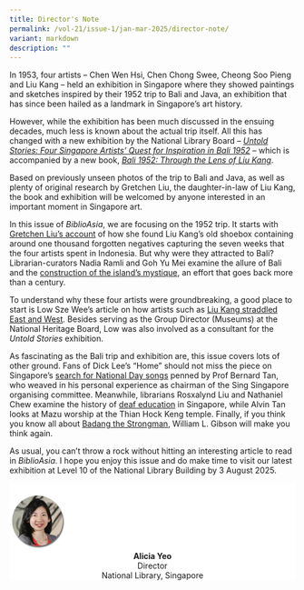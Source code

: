 ```yaml
---
title: Director's Note
permalink: /vol-21/issue-1/jan-mar-2025/director-note/
variant: markdown
description: ""
---
```

In 1953, four artists – Chen Wen Hsi, Chen Chong Swee, Cheong Soo Pieng and Liu Kang – held an exhibition in Singapore where they showed paintings and sketches inspired by their 1952 trip to Bali and Java, an exhibition that has since been hailed as a landmark in Singapore’s art history.

However, while the exhibition has been much discussed in the ensuing decades, much less is known about the actual trip itself. All this has changed with a new exhibition by the National Library Board – _<a href="https://exhibitions.nlb.gov.sg/current/untoldstories/about/">Untold Stories: Four Singapore Artists’ Quest for Inspiration in Bali 1952</a>_ – which is accompanied by a new book, _<a href="https://eservice.nlb.gov.sg/redir/itemdetails?bid=300094843">Bali 1952: Through the Lens of Liu Kang</a>_.&nbsp;

Based on previously unseen photos of the trip to Bali and Java, as well as plenty of original research by Gretchen Liu, the daughter-in-law of Liu Kang, the book and exhibition will be welcomed by anyone interested in an important moment in Singapore art.

In this issue of _BiblioAsia_, we are focusing on the 1952 trip. It starts with [Gretchen Liu’s account](https://biblioasia.nlb.gov.sg/vol-21/issue-1/apr-jun-2025/liu-kang-forgotten-photographs-bali/) of how she found Liu Kang’s old shoebox containing around one thousand forgotten negatives capturing the seven weeks that the four artists spent in Indonesia. But why were they attracted to Bali? Librarian-curators Nadia Ramli and Goh Yu Mei examine the allure of Bali and the [construction of the island’s mystique](https://biblioasia.nlb.gov.sg/vol-21/issue-1/apr-jun-2025/mystique-bali-travel-paradise/), an effort that goes back more than a century.

To understand why these four artists were groundbreaking, a good place to start is Low Sze Wee’s article on how artists such as [Liu Kang straddled East and West](https://biblioasia.nlb.gov.sg/vol-21/issue-1/apr-jun-2025/liu-kang-bridge-east-west/). Besides serving as the Group Director (Museums) at the National Heritage Board, Low was also involved as a consultant for the _Untold Stories_ exhibition.

As fascinating as the Bali trip and exhibition are, this issue covers lots of other ground. Fans of Dick Lee’s “Home” should not miss the piece on Singapore’s [search for National Day songs](https://biblioasia.nlb.gov.sg/vol-21/issue-1/apr-jun-2025/sing-singapore-national-day-songs/) penned by Prof Bernard Tan, who weaved in his personal experience as chairman of the Sing Singapore organising committee. Meanwhile, librarians Rosxalynd Liu and Nathaniel Chew examine the history of [deaf education](https://biblioasia.nlb.gov.sg/vol-21/issue-1/apr-jun-2025/deaf-education-singapore-sign-language/) in Singapore, while Alvin Tan looks at Mazu worship at the Thian Hock Keng temple. Finally, if you think you know all about [Badang the Strongman](https://biblioasia.nlb.gov.sg/vol-21/issue-1/apr-jun-2025/origins-badang-strongman-singapore-stone/), William L. Gibson will make you think again.

As usual, you can’t throw a rock without hitting an interesting article to read in _BiblioAsia_. I hope you enjoy this issue and do make time to visit our latest exhibition at Level 10 of the National Library Building by 3 August 2025.



<div style="background-color: white;">
<br>
<img src="/images/vol-17-issue-3/Director.png" style="width: 100px; height: 100px;">
<center><b>Alicia Yeo</b><br>Director<br>National Library, Singapore</center>
</div>